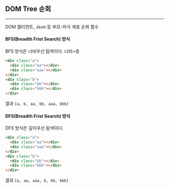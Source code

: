 ## DOM Tree 순회
-----
DOM 엘리먼트, Json 등 부모-자식 계층 순회 함수
#### **BFS(Breadth Frist Search) 방식**
BFS 방식은 너비우선 탐색이다. 너비=층
```html
<div class="a">
  <div class="aa"></div>
  <div class="aaa"></div>
</div>
<div class="b">
  <div class="bb"></div>
  <div class="bbb"></div>
</div>
```
결과 ```[a, b, aa, bb, aaa, bbb]```

#### **DFS(Breadth Frist Search) 방식**
DFS 방식은 깊이우선 탐색이다. 
```html
<div class="a">
  <div class="aa"></div>
  <div class="aaa"></div>
</div>
<div class="b">
  <div class="bb"></div>
  <div class="bbb"></div>
</div>
```
결과 ```[a, aa, aaa, b, bb, bbb]```


